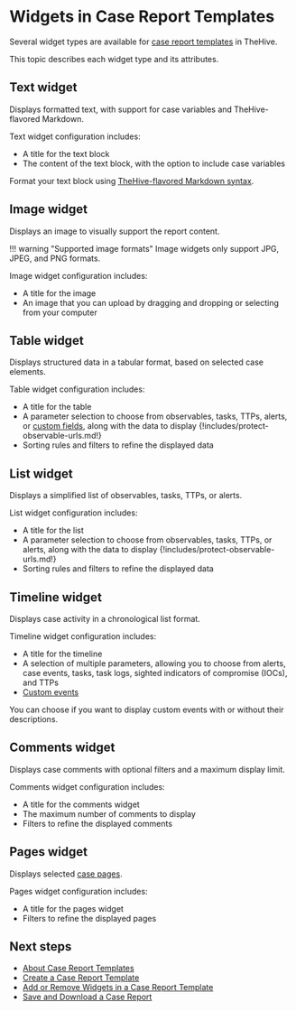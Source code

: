 # Widgets in Case Report Templates

Several widget types are available for [case report templates](about-case-report-templates.md) in TheHive.

This topic describes each widget type and its attributes.

## Text widget

Displays formatted text, with support for case variables and TheHive-flavored Markdown.

Text widget configuration includes:

* A title for the text block
* The content of the text block, with the option to include case variables

Format your text block using [TheHive-flavored Markdown syntax](../../../../thehive-flavored-markdown.md).

## Image widget

Displays an image to visually support the report content.

!!! warning "Supported image formats"
    Image widgets only support JPG, JPEG, and PNG formats.

Image widget configuration includes:

* A title for the image
* An image that you can upload by dragging and dropping or selecting from your computer

## Table widget

Displays structured data in a tabular format, based on selected case elements.

Table widget configuration includes:

* A title for the table
* A parameter selection to choose from observables, tasks, TTPs, alerts, or [custom fields](../../../../../administration/custom-fields/about-custom-fields.md), along with the data to display
{!includes/protect-observable-urls.md!}
* Sorting rules and filters to refine the displayed data

## List widget

Displays a simplified list of observables, tasks, TTPs, or alerts.

List widget configuration includes:

* A title for the list
* A parameter selection to choose from observables, tasks, TTPs, or alerts, along with the data to display
{!includes/protect-observable-urls.md!}
* Sorting rules and filters to refine the displayed data

## Timeline widget

Displays case activity in a chronological list format.

Timeline widget configuration includes:

* A title for the timeline
* A selection of multiple parameters, allowing you to choose from alerts, case events, tasks, task logs, sighted indicators of compromise (IOCs), and TTPs
* [Custom events](../../../../analyst-corner/cases/case-timelines/add-custom-event-timeline.md)  
<!-- md:version 5.5 --> You can choose if you want to display custom events with or without their descriptions.

## Comments widget

<!-- md:version 5.4 -->

Displays case comments with optional filters and a maximum display limit.

Comments widget configuration includes:

* A title for the comments widget
* The maximum number of comments to display
* Filters to refine the displayed comments

## Pages widget

<!-- md:version 5.4 -->

Displays selected [case pages](../../../../knowledge-base/about-knowledge-base.md).

Pages widget configuration includes:

* A title for the pages widget
* Filters to refine the displayed pages

<h2>Next steps</h2>

* [About Case Report Templates](about-case-report-templates.md)
* [Create a Case Report Template](create-a-case-report-template.md)
* [Add or Remove Widgets in a Case Report Template](add-remove-widgets-case-report-template.md)
* [Save and Download a Case Report](../../../../analyst-corner/cases/case-reports/save-download-a-case-report.md)